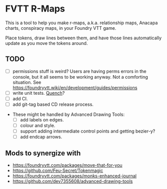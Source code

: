 # FVTT R-Maps

This is a tool to help you make r-maps, a.k.a. relationship maps, Anacapa
charts, conspiracy maps, in your Foundry VTT game.

Place tokens, draw lines between them, and have those lines automatically
update as you move the tokens around.

## TODO

 - [ ] permissions stuff is weird? Users are having perms errors in the
   console, but it all seems to be working anyway. Not a comforting situation.
   See https://foundryvtt.wiki/en/development/guides/permissions
 - [ ] write unit tests. [Quench](https://github.com/Ethaks/FVTT-Quench)?
 - [ ] add CI.
 - [ ] add git-tag based CD release process.
 - These might be handled by Advanced Drawing Tools:
   - [ ] add labels on edges.
   - [ ] colour and style.
   - [ ] support adding intermediate control points and getting bezier-y?
   - [ ] add endcap arrows.

## Mods to synergize with

 - https://foundryvtt.com/packages/move-that-for-you
 - https://github.com/Feu-Secret/Tokenmagic
 - https://foundryvtt.com/packages/monks-enhanced-journal
 - https://github.com/dev7355608/advanced-drawing-tools
